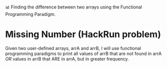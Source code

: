 📊 Finding the difference between two arrays using the Functional Programming Paradigm.

# Missing Number (HackRun problem)
Given two user-defined arrays, arrA and arrB, I will use functional programming paradigms to print all values of arrB that are not found in arrA *OR* values in arrB that ARE in arrA, but in greater frequency.

